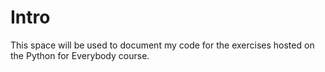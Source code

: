 # Intro

This space will be used to document my code for the exercises hosted on the Python for Everybody course.  
